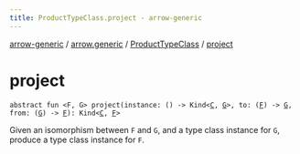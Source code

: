 ```yaml
---
title: ProductTypeClass.project - arrow-generic
---
```


[arrow-generic](../../index.html) / [arrow.generic](../index.html) / [ProductTypeClass](index.html) / [project](./project.html)

# project

`abstract fun <F, G> project(instance: () -> Kind<`[`C`](index.html#C)`, `[`G`](project.html#G)`>, to: (`[`F`](project.html#F)`) -> `[`G`](project.html#G)`, from: (`[`G`](project.html#G)`) -> `[`F`](project.html#F)`): Kind<`[`C`](index.html#C)`, `[`F`](project.html#F)`>`

Given an isomorphism between `F` and `G`, and a type class instance for `G`,
produce a type class instance for `F`.

